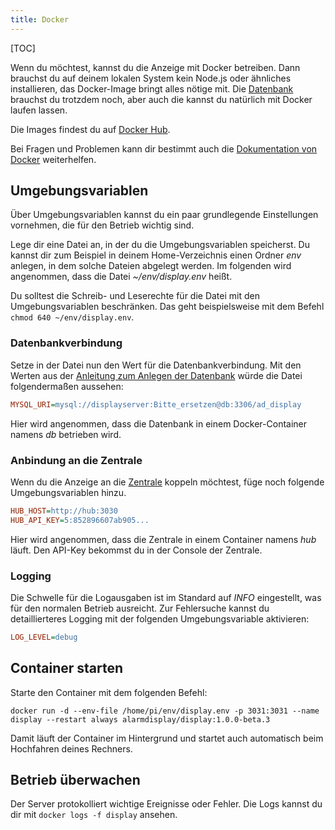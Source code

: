 ```yaml
---
title: Docker
---
```

[TOC]

Wenn du möchtest, kannst du die Anzeige mit Docker betreiben.
Dann brauchst du auf deinem lokalen System kein Node.js oder ähnliches installieren, das Docker-Image bringt alles nötige mit.
Die [Datenbank](01_Allgemein#page_Datenbank) brauchst du trotzdem noch, aber auch die kannst du natürlich mit Docker laufen lassen.

Die Images findest du auf [Docker Hub](https://hub.docker.com/repository/docker/alarmdisplay/display).

Bei Fragen und Problemen kann dir bestimmt auch die [Dokumentation von Docker](https://docs.docker.com/) weiterhelfen.

## Umgebungsvariablen
Über Umgebungsvariablen kannst du ein paar grundlegende Einstellungen vornehmen, die für den Betrieb wichtig sind.

Lege dir eine Datei an, in der du die Umgebungsvariablen speicherst.
Du kannst dir zum Beispiel in deinem Home-Verzeichnis einen Ordner _env_ anlegen, in dem solche Dateien abgelegt werden.
Im folgenden wird angenommen, dass die Datei _~/env/display.env_ heißt.

<p class="notice">
Du solltest die Schreib- und Leserechte für die Datei mit den Umgebungsvariablen beschränken.
Das geht beispielsweise mit dem Befehl <code>chmod 640 ~/env/display.env</code>.
</p>

### Datenbankverbindung
Setze in der Datei nun den Wert für die Datenbankverbindung.
Mit den Werten aus der [Anleitung zum Anlegen der Datenbank](01_Allgemein#page_Datenbank) würde die Datei folgendermaßen aussehen:

```ini
MYSQL_URI=mysql://displayserver:Bitte_ersetzen@db:3306/ad_display
```

Hier wird angenommen, dass die Datenbank in einem Docker-Container namens _db_ betrieben wird.

### Anbindung an die Zentrale
Wenn du die Anzeige an die [Zentrale](../../10_Zentrale) koppeln möchtest, füge noch folgende Umgebungsvariablen hinzu.

```ini
HUB_HOST=http://hub:3030
HUB_API_KEY=5:852896607ab905...
```

Hier wird angenommen, dass die Zentrale in einem Container namens _hub_ läuft.
Den API-Key bekommst du in der Console der Zentrale.

### Logging
Die Schwelle für die Logausgaben ist im Standard auf _INFO_ eingestellt, was für den normalen Betrieb ausreicht.
Zur Fehlersuche kannst du detaillierteres Logging mit der folgenden Umgebungsvariable aktivieren:

```ini
LOG_LEVEL=debug
```

## Container starten
Starte den Container mit dem folgenden Befehl:

```shell
docker run -d --env-file /home/pi/env/display.env -p 3031:3031 --name display --restart always alarmdisplay/display:1.0.0-beta.3
```

Damit läuft der Container im Hintergrund und startet auch automatisch beim Hochfahren deines Rechners.

## Betrieb überwachen
Der Server protokolliert wichtige Ereignisse oder Fehler.
Die Logs kannst du dir mit `docker logs -f display` ansehen.
